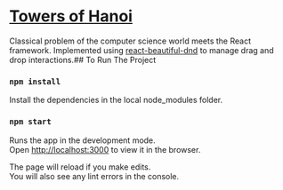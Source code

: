 # [Towers of Hanoi](https://towersofreact.netlify.app/)
Classical problem of the computer science world meets the React framework. Implemented using [react-beautiful-dnd](https://github.com/atlassian/react-beautiful-dnd) to manage drag and drop interactions.## To Run The Project

### `npm install`

Install the dependencies in the local node_modules folder.

### `npm start`

Runs the app in the development mode.<br />
Open [http://localhost:3000](http://localhost:3000) to view it in the browser.

The page will reload if you make edits.<br />
You will also see any lint errors in the console.
